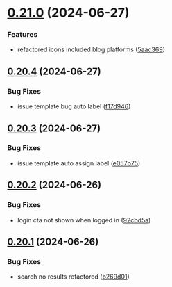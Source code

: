 # [0.21.0](https://github.com/EddieHubCommunity/CreatorsRegistry/compare/v0.20.4...v0.21.0) (2024-06-27)


### Features

* refactored icons included blog platforms ([5aac369](https://github.com/EddieHubCommunity/CreatorsRegistry/commit/5aac3690bedd9d64281bf5f572151313baf996c8))



## [0.20.4](https://github.com/EddieHubCommunity/CreatorsRegistry/compare/v0.20.3...v0.20.4) (2024-06-27)


### Bug Fixes

* issue template bug auto label ([f17d946](https://github.com/EddieHubCommunity/CreatorsRegistry/commit/f17d9461e03a7bd33932f959240a34aecd122cfd))



## [0.20.3](https://github.com/EddieHubCommunity/CreatorsRegistry/compare/v0.20.2...v0.20.3) (2024-06-27)


### Bug Fixes

* issue template auto assign label ([e057b75](https://github.com/EddieHubCommunity/CreatorsRegistry/commit/e057b759cd5ba608a9003b2212e9a65094fb1459))



## [0.20.2](https://github.com/EddieHubCommunity/CreatorsRegistry/compare/v0.20.1...v0.20.2) (2024-06-26)


### Bug Fixes

* login cta not shown when logged in ([92cbd5a](https://github.com/EddieHubCommunity/CreatorsRegistry/commit/92cbd5a6eb1550abd11785cb9bd30e5b050f9d65))



## [0.20.1](https://github.com/EddieHubCommunity/CreatorsRegistry/compare/v0.20.0...v0.20.1) (2024-06-26)


### Bug Fixes

* search no results refactored ([b269d01](https://github.com/EddieHubCommunity/CreatorsRegistry/commit/b269d01e340472bbe2a161b6850768529ef068d7))



